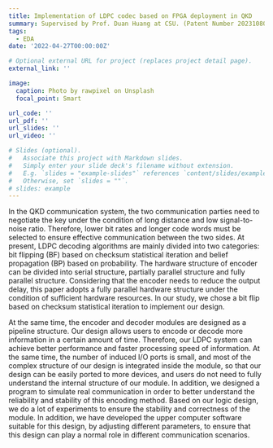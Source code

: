 ```yaml
---
title: Implementation of LDPC codec based on FPGA deployment in QKD
summary: Supervised by Prof. Duan Huang at CSU. (Patent Number 202310808424X)
tags:
  - EDA
date: '2022-04-27T00:00:00Z'

# Optional external URL for project (replaces project detail page).
external_link: ''

image:
  caption: Photo by rawpixel on Unsplash
  focal_point: Smart

url_code: ''
url_pdf: ''
url_slides: ''
url_video: ''

# Slides (optional).
#   Associate this project with Markdown slides.
#   Simply enter your slide deck's filename without extension.
#   E.g. `slides = "example-slides"` references `content/slides/example-slides.md`.
#   Otherwise, set `slides = ""`.
# slides: example
---
```


In the QKD communication system, the two communication parties need to negotiate the key under the condition of long distance and low signal-to-noise ratio. Therefore, lower bit rates and longer code words must be selected to ensure effective communication between the two sides. At present, LDPC decoding algorithms are mainly divided into two categories: bit flipping (BF) based on checksum statistical iteration and belief propagation (BP) based on probability. The hardware structure of encoder can be divided into serial structure, partially parallel structure and fully parallel structure. Considering that the encoder needs to reduce the output delay, this paper adopts a fully parallel hardware structure under the condition of sufficient hardware resources. In our study, we chose a bit flip based on checksum statistical iteration to implement our design.

At the same time, the encoder and decoder modules are designed as a pipeline structure. Our design allows users to encode or decode more information in a certain amount of time. Therefore, our LDPC system can achieve better performance and faster processing speed of information. At the same time, the number of induced I/O ports is small, and most of the complex structure of our design is integrated inside the module, so that our design can be easily ported to more devices, and users do not need to fully understand the internal structure of our module. In addition, we designed a program to simulate real communication in order to better understand the reliability and stability of this encoding method. Based on our logic design, we do a lot of experiments to ensure the stability and correctness of the module. In addition, we have developed the upper computer software suitable for this design, by adjusting different parameters, to ensure that this design can play a normal role in different communication scenarios.
